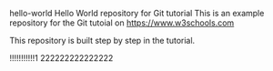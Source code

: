  hello-world
Hello World repository for Git tutorial
This is an example repository for the Git tutoial on https://www.w3schools.com

This repository is built step by step in the tutorial.

!!!!!!!!!!!1
222222222222222
